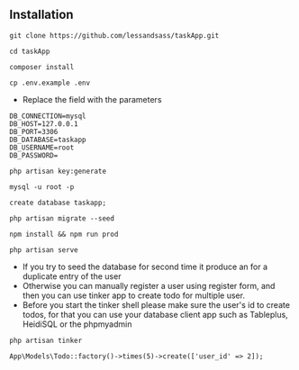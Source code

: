 ## Installation

````
git clone https://github.com/lessandsass/taskApp.git
````

````
cd taskApp
````

````
composer install
````

````
cp .env.example .env
````

- Replace the field with the parameters

````
DB_CONNECTION=mysql
DB_HOST=127.0.0.1
DB_PORT=3306
DB_DATABASE=taskapp
DB_USERNAME=root
DB_PASSWORD=
````

````
php artisan key:generate
````

````
mysql -u root -p
````

````
create database taskapp;
````

````
php artisan migrate --seed
````

````
npm install && npm run prod
````

````
php artisan serve
````

- If you try to seed the database for second time it produce an for a duplicate entry of the user
- Otherwise you can manually register a user using register form, and then you can use tinker app to create todo for multiple user.
- Before you start the tinker shell please make sure the user's id to create todos, for that you can use your database client app such as Tableplus, HeidiSQL or the phpmyadmin

````
php artisan tinker
````

````
App\Models\Todo::factory()->times(5)->create(['user_id' => 2]);
````
